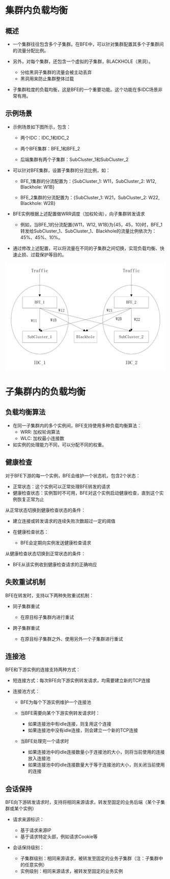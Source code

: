 # 集群内负载均衡

## 概述

- 一个集群往往包含多个子集群。在BFE中，可以针对集群配置其多个子集群间的流量分配比例。

- 另外，对每个集群，还包含一个虚拟的子集群，BLACKHOLE（黑洞）。
    - 分给黑洞子集群的流量会被主动丢弃
    - 黑洞用来防止集群整体过载
  
- 子集群粒度的负载均衡，这是BFE的一个重要功能。这个功能在多IDC场景非常有用。


## 示例场景

- 示例场景如下图所示，包含：

    - 两个IDC：IDC_1和IDC_2

    - 两个BFE集群：BFE_1和BFE_2

    - 后端集群有两个子集群：SubCluster_1和SubCluster_2

- 可以针对BFE集群，设置子集群的分流比例，如：

    - BFE_1集群的分流配置为：{SubCluster_1: W11，SubCluster_2: W12, Blackhole: W1B}

    - BFE_2集群的分流配置为：{SubCluster_1: W21，SubCluster_2: W22, Blackhole: W2B}

- BFE实例根据上述配置做WRR调度（加权轮询），向子集群转发请求

    - 例如，当BFE_1的分流配置{W11，W12, W1B}为{45，45，10}时，BFE_1转发给SubCluster_1、SubCluster_1、Blackhole的流量比例依次为：45%、45%、10%。

- 通过修改上述配置，可以将流量在不同的子集群之间切换，实现负载均衡、快速止损、过载保护等目的。

![Forwarding Table](../../images/gslb.png)

# 子集群内的负载均衡

## 负载均衡算法

- 在同一子集群内的多个实例间，BFE支持使用多种负载均衡算法：
    - WRR: 加权轮询算法
    - WLC: 加权最小连接数
- 如实例的处理能力不同，可以分配不同的权重。

## 健康检查

对于BFE下游的每一个实例，BFE会维护一个状态机，包含2个状态：

- 正常状态：这个实例可以正常处理BFE转发的请求
- 健康检查状态：实例暂时不可用，BFE对这个实例启动健康检查，直到这个实例恢复正常为止

从正常状态切换到健康检查状态的条件：

- 建立连接或转发请求的连续失败次数超过一定的阈值

- 在健康检查状态：

    - BFE会定期向实例发送健康检查请求

从健康检查状态切换到正常状态的条件：

- BFE从该实例收到健康检查请求的正确响应


## 失败重试机制

BFE在转发时，支持以下两种失败重试机制：

- 同子集群重试

    - 在原目标子集群内进行重试

- 跨子集群重试

    - 在原目标子集群之外、使用另外一个子集群进行重试


## 连接池

BFE和下游实例的连接支持两种方式：

- 短连接方式：每次BFE向下游实例转发请求，均需要建立新的TCP连接

- 连接池方式：

    - BFE为每个下游实例维护一个连接池

    - 当BFE需要向某个下游实例转发请求时：

        - 如果连接池中有idle连接，则复用这个连接
        - 如果连接池中没有idle连接，则会建立一个新的TCP连接

    - 当BFE处理完一个请求时

        - 如果连接池中的idle连接数量小于连接池的大小，则将当前使用的连接放入连接池
        - 如果连接池中的idle连接数量大于等于连接池的大小，则关闭当前使用的连接

## 会话保持

BFE向下游转发请求时，支持将相同来源请求，转发至固定的业务后端（某个子集群或某个实例）

- 请求来源标识：

    - 基于请求来源IP
    - 基于请求特定头部，例如请求Cookie等

- 会话保持级别：

    - 子集群级别：相同来源请求，被转发至固定的业务子集群（注：子集群中的任意实例）
    - 实例级别：相同来源请求，被转发至固定的业务实例

